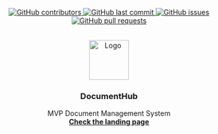 <!-- PROJECT SHIELDS -->
<!--<img align='right' src='https://user-images.githubusercontent.com/5713670/87202985-820dcb80-c2b6-11ea-9f56-7ec461c497c3.gif' width='100'>-->
<p align="center">
    <a href="https://github.com/schambig/DocumentHub/graphs/contributors">
        <img src="https://img.shields.io/github/contributors/schambig/DocumentHub.svg?style=flat-square&logo=github&logoColor=white" alt="GitHub contributors">
    </a>
    <a href="https://github.com/schambig/DocumentHub/commits/main">
        <img src="https://img.shields.io/github/last-commit/schambig/DocumentHub.svg?style=flat-square&logo=github&logoColor=white" alt="GitHub last commit">
    </a>
    <a href="https://github.com/schambig/DocumentHub/issues">
    <img src="https://img.shields.io/github/issues-raw/schambig/DocumentHub.svg?style=flat-square&logo=github&logoColor=white"
         alt="GitHub issues">
    </a>
    <a href="https://github.com/cschambig/DocumentHubpulls">
    <img src="https://img.shields.io/github/issues-pr-raw/schambig/DocumentHub.svg?style=flat-square&logo=github&logoColor=white"
         alt="GitHub pull requests">
    </a>
</p

<!-- PROJECT LOGO -->
<br />
<div align="center">
  <a href="https://github.com/schambig/DocumentHub">
  <img src="https://cdn-icons-png.flaticon.com/512/4882/4882524.png" alt="Logo" width="80" height="80"  >
  </a>

  <h3 align="center">DocumentHub</h3>

  <p align="center">
    MVP Document Management System
    <br />
    <a href="https://"><strong>Check the landing page</strong></a>
    <br />
</div>

